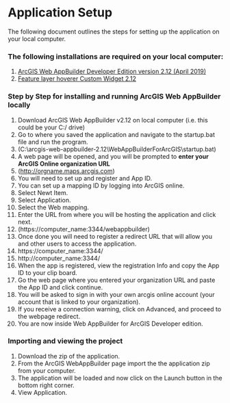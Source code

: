 # Application Setup 

The following document outlines the steps for setting up the application on your local computer.

### The following installations are required on your local computer:
1. [ArcGIS Web AppBuilder Developer Edition version 2.12 (April 2019)](https://developers.arcgis.com/downloads/#web-appbuilder)
2. [Feature layer hoverer Custom Widget 2.12](https://community.esri.com/t5/web-appbuilder-custom-widgets-documents/feature-layer-hover-widget-version-2-12-09-05-19/ta-p/915343#:~:text=This%20widget%20allows%20you%20to,you%20mouse%20over%20the%20feature.&text=*%20Fixed%20an%20issue%20with%20the,for%20a%20previously%20configured%20layer.)

### Step by Step for installing and running ArcGIS Web AppBuilder locally
1. Download ArcGIS Web AppBuilder v2.12 on local computer (i.e. this could be your C:/ drive)
2. Go to where you saved the application and navigate to the startup.bat file and run the program.
 2. (C:\arcgis-web-appbuilder-2.12\WebAppBuilderForArcGIS\startup.bat)
3. A web page will be opened, and you will be prompted to **enter your ArcGIS Online organization URL**
 3. (http://orgname.maps.arcgis.com)
4. You will need to set up and register and App ID.
 1. You can set up a mapping ID by logging into ArcGIS online.
 2. Select Newt Item.
 3. Select Application.
 4. Select the Web mapping.
 5. Enter the URL from where you will be hosting the application and click next.
  1. (https://computer_name:3344/webappbuilder)
6. Once done you will need to register a redirect URL that will allow you and other users to access the application.
  1. https://computer_name:3344/ 
  2. http://computer_name:3344/
7. When the app is registered, view the registration Info and copy the App ID to your clip board.
8. Go the web page where you entered your organization URL and paste the App ID and click continue.
9. You will be asked to sign in with your own arcgis online account (your account that is linked to your organization).
  1. If you receive a connection warning, click on Advanced, and proceed to the webpage redirect.
10. You are now inside Web AppBuilder for ArcGIS Developer edition.

### Importing and viewing the project
1. Download the zip of the application.
2. From the ArcGIS WebAppBuilder page import the the application zip from your computer.
3. The application will be loaded and now click on the Launch button in the bottom right corner.
4. View Application.

